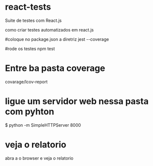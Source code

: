 # react-tests
Suite de testes com React.js

como criar testes automatizados em react.js

#coloque no package.json a diretriz
jest --coverage

#rode os testes
npm test
# Entre ba pasta coverage
covarage/lcov-report
# ligue um servidor web nessa pasta com pyhton
$ python -m SimpleHTTPServer 8000
# veja o relatorio
abra a o browser e veja o relatorio
